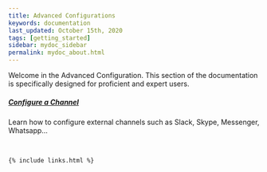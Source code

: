 ```yaml
---
title: Advanced Configurations
keywords: documentation
last_updated: October 15th, 2020
tags: [getting_started]
sidebar: mydoc_sidebar
permalink: mydoc_about.html
---
```


Welcome in the Advanced Configuration. This section of the documentation is specifically designed for proficient and expert users.

##### [Configure a Channel](/docs/advanced-configuration-other-channels)

Learn how to configure external channels such as Slack, Skype, Messenger, Whatsapp... 

‍



    {% include links.html %}

    